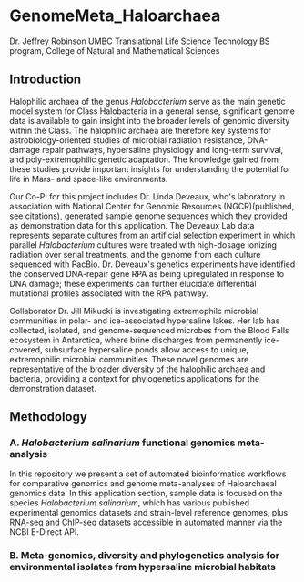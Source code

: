 # GenomeMeta_Haloarchaea
Dr. Jeffrey Robinson
UMBC Translational Life Science Technology BS program, College of Natural and Mathematical Sciences

## Introduction
Halophilic archaea of the genus <em>Halobacterium</em> serve as the main genetic model system for Class Halobacteria in a general sense, significant genome data is available to gain insight into the broader levels of genomic diversity within the Class.  The halophilic archaea are therefore key systems for astrobiology-oriented studies of microbial radiation resistance, DNA-damage repair pathways, hypersaline physiology and long-term survival, and poly-extremophilic genetic adaptation. The knowledge gained from these studies provide important insights for understanding the potential for life in Mars- and space-like environments.  

Our Co-PI for this project includes Dr. Linda Deveaux, who's laboratory in association with National Center for Genomic Resources (NGCR)(published, see citations), generated sample genome sequences which they provided as demonstration data for this application.  The Deveaux Lab data represents separate cultures from an artificial selection experiment in which parallel <em>Halobacterium</em> cultures were treated with high-dosage ionizing radiation over serial treatments, and the genome from each culture sequenced with PacBio.  Dr. Deveaux's genetics experiments have identified the conserved DNA-repair gene RPA as being upregulated in response to DNA damage; these experiments can further elucidate differential mutational profiles associated with the RPA pathway.

Collaborator Dr. Jill Mikucki is investigating extremophilc microbial communities in polar- and ice-associated hypersaline lakes.  Her lab has collected, isolated, and genome-sequenced microbes from the Blood Falls ecosystem in Antarctica, where brine discharges from permanently ice-covered, subsurface hypersaline ponds allow access to unique, extremophilic microbial communities.  These novel genomes are representative of the broader diversity of the halophilic archaea and bacteria, providing a context for phylogenetics applications for the demonstration dataset.

## Methodology
### A. <em>Halobacterium salinarium</em> functional genomics meta-analysis
In this repository we present a set of automated bioinformatics workflows for comparative genomics and genome meta-analyses of Haloarchaeal genomics data.  In this application section, sample data is focused on the species <em>Halobacterium salinarium</em>, which has various published experimental genomics datasets and strain-level reference genomes, plus RNA-seq and ChIP-seq datasets accessible in automated manner via the NCBI E-Direct API.


 
### B. Meta-genomics, diversity and phylogenetics analysis for environmental isolates from hypersaline microbial habitats 


